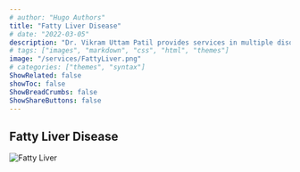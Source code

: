 ```yaml
---
# author: "Hugo Authors"
title: "Fatty Liver Disease"
# date: "2022-03-05"
description: "Dr. Vikram Uttam Patil provides services in multiple disorders"
# tags: ["images", "markdown", "css", "html", "themes"]
image: "/services/FattyLiver.png"
# categories: ["themes", "syntax"]
ShowRelated: false
showToc: false
ShowBreadCrumbs: false
ShowShareButtons: false
---
```


## Fatty Liver Disease

![Fatty Liver](/services/FattyLiver.png)
